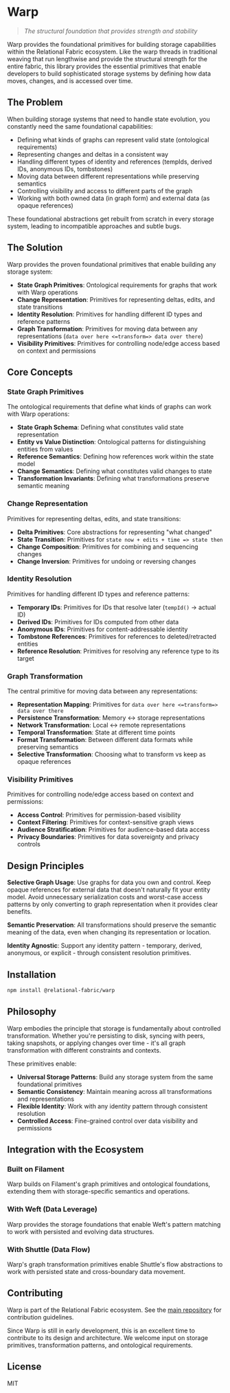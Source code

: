 # Warp

> *The structural foundation that provides strength and stability*

Warp provides the foundational primitives for building storage capabilities within the Relational Fabric ecosystem. Like the warp threads in traditional weaving that run lengthwise and provide the structural strength for the entire fabric, this library provides the essential primitives that enable developers to build sophisticated storage systems by defining how data moves, changes, and is accessed over time.

## The Problem

When building storage systems that need to handle state evolution, you constantly need the same foundational capabilities:

- Defining what kinds of graphs can represent valid state (ontological requirements)
- Representing changes and deltas in a consistent way
- Handling different types of identity and references (tempIds, derived IDs, anonymous IDs, tombstones)
- Moving data between different representations while preserving semantics
- Controlling visibility and access to different parts of the graph
- Working with both owned data (in graph form) and external data (as opaque references)

These foundational abstractions get rebuilt from scratch in every storage system, leading to incompatible approaches and subtle bugs.

## The Solution

Warp provides the proven foundational primitives that enable building any storage system:

- **State Graph Primitives**: Ontological requirements for graphs that work with Warp operations
- **Change Representation**: Primitives for representing deltas, edits, and state transitions
- **Identity Resolution**: Primitives for handling different ID types and reference patterns
- **Graph Transformation**: Primitives for moving data between any representations (`data over here <=transform=> data over there`)
- **Visibility Primitives**: Primitives for controlling node/edge access based on context and permissions

## Core Concepts

### State Graph Primitives

The ontological requirements that define what kinds of graphs can work with Warp operations:

- **State Graph Schema**: Defining what constitutes valid state representation
- **Entity vs Value Distinction**: Ontological patterns for distinguishing entities from values
- **Reference Semantics**: Defining how references work within the state model
- **Change Semantics**: Defining what constitutes valid changes to state
- **Transformation Invariants**: Defining what transformations preserve semantic meaning

### Change Representation

Primitives for representing deltas, edits, and state transitions:

- **Delta Primitives**: Core abstractions for representing "what changed"
- **State Transition**: Primitives for `state now + edits + time => state then`
- **Change Composition**: Primitives for combining and sequencing changes
- **Change Inversion**: Primitives for undoing or reversing changes

### Identity Resolution

Primitives for handling different ID types and reference patterns:

- **Temporary IDs**: Primitives for IDs that resolve later (`tempId()` → actual ID)
- **Derived IDs**: Primitives for IDs computed from other data
- **Anonymous IDs**: Primitives for content-addressable identity
- **Tombstone References**: Primitives for references to deleted/retracted entities
- **Reference Resolution**: Primitives for resolving any reference type to its target

### Graph Transformation

The central primitive for moving data between any representations:

- **Representation Mapping**: Primitives for `data over here <=transform=> data over there`
- **Persistence Transformation**: Memory ↔ storage representations
- **Network Transformation**: Local ↔ remote representations  
- **Temporal Transformation**: State at different time points
- **Format Transformation**: Between different data formats while preserving semantics
- **Selective Transformation**: Choosing what to transform vs keep as opaque references

### Visibility Primitives

Primitives for controlling node/edge access based on context and permissions:

- **Access Control**: Primitives for permission-based visibility
- **Context Filtering**: Primitives for context-sensitive graph views
- **Audience Stratification**: Primitives for audience-based data access
- **Privacy Boundaries**: Primitives for data sovereignty and privacy controls

## Design Principles

**Selective Graph Usage**: Use graphs for data you own and control. Keep opaque references for external data that doesn't naturally fit your entity model. Avoid unnecessary serialization costs and worst-case access patterns by only converting to graph representation when it provides clear benefits.

**Semantic Preservation**: All transformations should preserve the semantic meaning of the data, even when changing its representation or location.

**Identity Agnostic**: Support any identity pattern - temporary, derived, anonymous, or explicit - through consistent resolution primitives.

## Installation

```bash
npm install @relational-fabric/warp
```

## Philosophy

Warp embodies the principle that storage is fundamentally about controlled transformation. Whether you're persisting to disk, syncing with peers, taking snapshots, or applying changes over time - it's all graph transformation with different constraints and contexts.

These primitives enable:
- **Universal Storage Patterns**: Build any storage system from the same foundational primitives
- **Semantic Consistency**: Maintain meaning across all transformations and representations
- **Flexible Identity**: Work with any identity pattern through consistent resolution
- **Controlled Access**: Fine-grained control over data visibility and permissions

## Integration with the Ecosystem

### Built on Filament

Warp builds on Filament's graph primitives and ontological foundations, extending them with storage-specific semantics and operations.

### With Weft (Data Leverage)

Warp provides the storage foundations that enable Weft's pattern matching to work with persisted and evolving data structures.

### With Shuttle (Data Flow)

Warp's graph transformation primitives enable Shuttle's flow abstractions to work with persisted state and cross-boundary data movement.

## Contributing

Warp is part of the Relational Fabric ecosystem. See the [main repository](../../) for contribution guidelines.

Since Warp is still in early development, this is an excellent time to contribute to its design and architecture. We welcome input on storage primitives, transformation patterns, and ontological requirements.

## License

MIT
